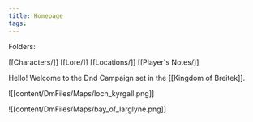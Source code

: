 ```yaml
---
title: Homepage
tags:
---
```

Folders:

[[Characters/]]
[[Lore/]]
[[Locations/]]
[[Player's Notes/]]

Hello! Welcome to the Dnd Campaign set in the [[Kingdom of Breitek]].

![[content/DmFiles/Maps/loch_kyrgall.png]]

![[content/DmFiles/Maps/bay_of_larglyne.png]]